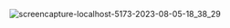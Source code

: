 ![screencapture-localhost-5173-2023-08-05-18_38_29](https://github.com/code-env/motion/assets/135658967/472977c2-35cd-40f7-8de4-08036521b694)
